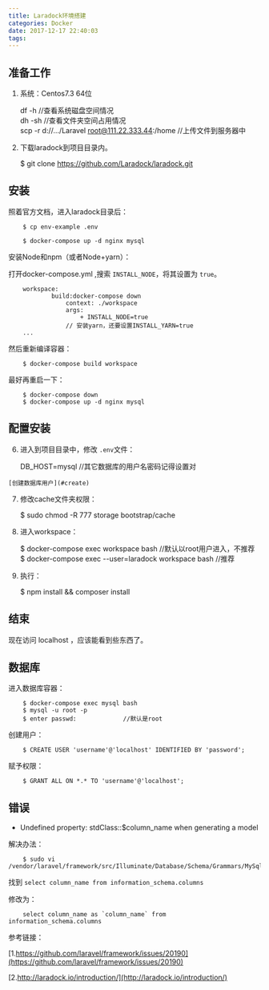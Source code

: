 ```yaml
---
title: Laradock环境搭建
categories: Docker
date: 2017-12-17 22:40:03
tags:
---
```


## 准备工作

 1.   系统：Centos7.3 64位

        df -h //查看系统磁盘空间情况  
        dh -sh //查看文件夹空间占用情况  
        scp -r d://.../Laravel root@111.22.333.44:/home  //上传文件到服务器中  

 2.   下载laradock到项目目录内。

        $ git clone https://github.com/Laradock/laradock.git
 
## 安装   
 照着官方文档，进入laradock目录后：

        $ cp env-example .env

        $ docker-compose up -d nginx mysql
 
 <!-- more -->

 安装Node和npm（或者Node+yarn）：
 
 打开docker-compose.yml ,搜索 `INSTALL_NODE`，将其设置为 `true`。

        workspace:
                build:docker-compose down
                    context: ./workspace
                    args:
                        + INSTALL_NODE=true
                    // 安装yarn，还要设置INSTALL_YARN=true
        ... 

 然后重新编译容器：

        $ docker-compose build workspace

 最好再重启一下：

        $ docker-compose down
        $ docker-compose up -d nginx mysql  

 

## 配置安装

 6.   进入到项目目录中，修改 `.env`文件：
        
        DB_HOST=mysql //其它数据库的用户名密码记得设置对

    [创建数据库用户](#create)

 7.   修改cache文件夹权限：
        
        $ sudo chmod -R 777 storage bootstrap/cache

 8.   进入workspace：
               
        $ docker-compose exec workspace bash //默认以root用户进入，不推荐
        $ docker-compose exec --user=laradock workspace bash //推荐

 4.   执行：

        $ npm install && composer install

## 结束

 现在访问 localhost ，应该能看到些东西了。

<h2 id="create">数据库</h2>

 进入数据库容器：

        $ docker-compose exec mysql bash
        $ mysql -u root -p
        $ enter passwd:             //默认是root
创建用户：

        $ CREATE USER 'username'@'localhost' IDENTIFIED BY 'password';
赋予权限：
        
        $ GRANT ALL ON *.* TO 'username'@'localhost';

## 错误

 - Undefined property: stdClass::$column_name when generating a model
 
 解决办法：

        $ sudo vi /vendor/laravel/framework/src/Illuminate/Database/Schema/Grammars/MySqlGrammar.php

 找到 `select column_name from information_schema.columns`

 修改为：

        select column_name as `column_name` from information_schema.columns

 参考链接：  

 [1.https://github.com/laravel/framework/issues/20190](https://github.com/laravel/framework/issues/20190)  

 [2.http://laradock.io/introduction/](http://laradock.io/introduction/)
